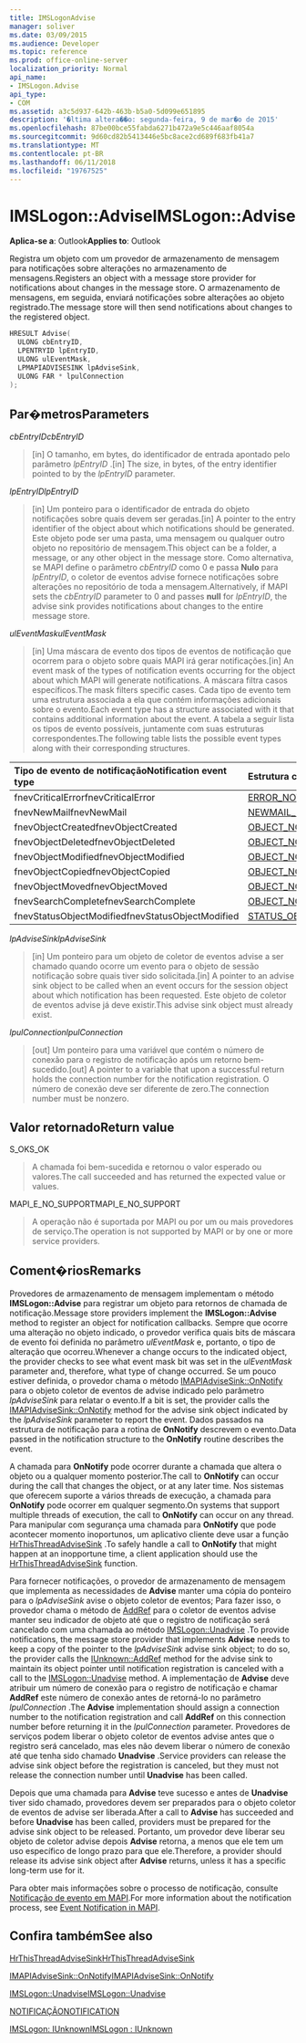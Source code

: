 ```yaml
---
title: IMSLogonAdvise
manager: soliver
ms.date: 03/09/2015
ms.audience: Developer
ms.topic: reference
ms.prod: office-online-server
localization_priority: Normal
api_name:
- IMSLogon.Advise
api_type:
- COM
ms.assetid: a3c5d937-642b-463b-b5a0-5d099e651895
description: '�ltima altera��o: segunda-feira, 9 de mar�o de 2015'
ms.openlocfilehash: 87be00bce55fabda6271b472a9e5c446aaf8054a
ms.sourcegitcommit: 9d60cd82b5413446e5bc8ace2cd689f683fb41a7
ms.translationtype: MT
ms.contentlocale: pt-BR
ms.lasthandoff: 06/11/2018
ms.locfileid: "19767525"
---
```

# <a name="imslogonadvise"></a><span data-ttu-id="f7f1b-103">IMSLogon::Advise</span><span class="sxs-lookup"><span data-stu-id="f7f1b-103">IMSLogon::Advise</span></span>

  
  
<span data-ttu-id="f7f1b-104">**Aplica-se a**: Outlook</span><span class="sxs-lookup"><span data-stu-id="f7f1b-104">**Applies to**: Outlook</span></span> 
  
<span data-ttu-id="f7f1b-105">Registra um objeto com um provedor de armazenamento de mensagem para notificações sobre alterações no armazenamento de mensagens.</span><span class="sxs-lookup"><span data-stu-id="f7f1b-105">Registers an object with a message store provider for notifications about changes in the message store.</span></span> <span data-ttu-id="f7f1b-106">O armazenamento de mensagens, em seguida, enviará notificações sobre alterações ao objeto registrado.</span><span class="sxs-lookup"><span data-stu-id="f7f1b-106">The message store will then send notifications about changes to the registered object.</span></span>
  
```cpp
HRESULT Advise(
  ULONG cbEntryID,
  LPENTRYID lpEntryID,
  ULONG ulEventMask,
  LPMAPIADVISESINK lpAdviseSink,
  ULONG FAR * lpulConnection
);
```

## <a name="parameters"></a><span data-ttu-id="f7f1b-107">Par�metros</span><span class="sxs-lookup"><span data-stu-id="f7f1b-107">Parameters</span></span>

 <span data-ttu-id="f7f1b-108">_cbEntryID_</span><span class="sxs-lookup"><span data-stu-id="f7f1b-108">_cbEntryID_</span></span>
  
> <span data-ttu-id="f7f1b-109">[in] O tamanho, em bytes, do identificador de entrada apontado pelo parâmetro _lpEntryID_ .</span><span class="sxs-lookup"><span data-stu-id="f7f1b-109">[in] The size, in bytes, of the entry identifier pointed to by the  _lpEntryID_ parameter.</span></span> 
    
 <span data-ttu-id="f7f1b-110">_lpEntryID_</span><span class="sxs-lookup"><span data-stu-id="f7f1b-110">_lpEntryID_</span></span>
  
> <span data-ttu-id="f7f1b-111">[in] Um ponteiro para o identificador de entrada do objeto notificações sobre quais devem ser geradas.</span><span class="sxs-lookup"><span data-stu-id="f7f1b-111">[in] A pointer to the entry identifier of the object about which notifications should be generated.</span></span> <span data-ttu-id="f7f1b-112">Este objeto pode ser uma pasta, uma mensagem ou qualquer outro objeto no repositório de mensagem.</span><span class="sxs-lookup"><span data-stu-id="f7f1b-112">This object can be a folder, a message, or any other object in the message store.</span></span> <span data-ttu-id="f7f1b-113">Como alternativa, se MAPI define o parâmetro _cbEntryID_ como 0 e passa **Nulo** para _lpEntryID_, o coletor de eventos advise fornece notificações sobre alterações no repositório de toda a mensagem.</span><span class="sxs-lookup"><span data-stu-id="f7f1b-113">Alternatively, if MAPI sets the  _cbEntryID_ parameter to 0 and passes **null** for  _lpEntryID_, the advise sink provides notifications about changes to the entire message store.</span></span>
    
 <span data-ttu-id="f7f1b-114">_ulEventMask_</span><span class="sxs-lookup"><span data-stu-id="f7f1b-114">_ulEventMask_</span></span>
  
> <span data-ttu-id="f7f1b-115">[in] Uma máscara de evento dos tipos de eventos de notificação que ocorrem para o objeto sobre quais MAPI irá gerar notificações.</span><span class="sxs-lookup"><span data-stu-id="f7f1b-115">[in] An event mask of the types of notification events occurring for the object about which MAPI will generate notifications.</span></span> <span data-ttu-id="f7f1b-116">A máscara filtra casos específicos.</span><span class="sxs-lookup"><span data-stu-id="f7f1b-116">The mask filters specific cases.</span></span> <span data-ttu-id="f7f1b-117">Cada tipo de evento tem uma estrutura associada a ela que contém informações adicionais sobre o evento.</span><span class="sxs-lookup"><span data-stu-id="f7f1b-117">Each event type has a structure associated with it that contains additional information about the event.</span></span> <span data-ttu-id="f7f1b-118">A tabela a seguir lista os tipos de evento possíveis, juntamente com suas estruturas correspondentes.</span><span class="sxs-lookup"><span data-stu-id="f7f1b-118">The following table lists the possible event types along with their corresponding structures.</span></span>
    
|<span data-ttu-id="f7f1b-119">**Tipo de evento de notificação**</span><span class="sxs-lookup"><span data-stu-id="f7f1b-119">**Notification event type**</span></span>|<span data-ttu-id="f7f1b-120">**Estrutura correspondente**</span><span class="sxs-lookup"><span data-stu-id="f7f1b-120">**Corresponding structure**</span></span>|
|:-----|:-----|
|<span data-ttu-id="f7f1b-121">fnevCriticalError</span><span class="sxs-lookup"><span data-stu-id="f7f1b-121">fnevCriticalError</span></span>  <br/> |[<span data-ttu-id="f7f1b-122">ERROR_NOTIFICATION</span><span class="sxs-lookup"><span data-stu-id="f7f1b-122">ERROR_NOTIFICATION</span></span>](error_notification.md) <br/> |
|<span data-ttu-id="f7f1b-123">fnevNewMail</span><span class="sxs-lookup"><span data-stu-id="f7f1b-123">fnevNewMail</span></span>  <br/> |[<span data-ttu-id="f7f1b-124">NEWMAIL_NOTIFICATION</span><span class="sxs-lookup"><span data-stu-id="f7f1b-124">NEWMAIL_NOTIFICATION</span></span>](newmail_notification.md) <br/> |
|<span data-ttu-id="f7f1b-125">fnevObjectCreated</span><span class="sxs-lookup"><span data-stu-id="f7f1b-125">fnevObjectCreated</span></span>  <br/> |[<span data-ttu-id="f7f1b-126">OBJECT_NOTIFICATION</span><span class="sxs-lookup"><span data-stu-id="f7f1b-126">OBJECT_NOTIFICATION</span></span>](object_notification.md) <br/> |
|<span data-ttu-id="f7f1b-127">fnevObjectDeleted</span><span class="sxs-lookup"><span data-stu-id="f7f1b-127">fnevObjectDeleted</span></span>  <br/> |[<span data-ttu-id="f7f1b-128">OBJECT_NOTIFICATION</span><span class="sxs-lookup"><span data-stu-id="f7f1b-128">OBJECT_NOTIFICATION</span></span>](object_notification.md) <br/> |
|<span data-ttu-id="f7f1b-129">fnevObjectModified</span><span class="sxs-lookup"><span data-stu-id="f7f1b-129">fnevObjectModified</span></span>  <br/> |[<span data-ttu-id="f7f1b-130">OBJECT_NOTIFICATION</span><span class="sxs-lookup"><span data-stu-id="f7f1b-130">OBJECT_NOTIFICATION</span></span>](object_notification.md) <br/> |
|<span data-ttu-id="f7f1b-131">fnevObjectCopied</span><span class="sxs-lookup"><span data-stu-id="f7f1b-131">fnevObjectCopied</span></span>  <br/> |[<span data-ttu-id="f7f1b-132">OBJECT_NOTIFICATION</span><span class="sxs-lookup"><span data-stu-id="f7f1b-132">OBJECT_NOTIFICATION</span></span>](object_notification.md) <br/> |
|<span data-ttu-id="f7f1b-133">fnevObjectMoved</span><span class="sxs-lookup"><span data-stu-id="f7f1b-133">fnevObjectMoved</span></span>  <br/> |[<span data-ttu-id="f7f1b-134">OBJECT_NOTIFICATION</span><span class="sxs-lookup"><span data-stu-id="f7f1b-134">OBJECT_NOTIFICATION</span></span>](object_notification.md) <br/> |
|<span data-ttu-id="f7f1b-135">fnevSearchComplete</span><span class="sxs-lookup"><span data-stu-id="f7f1b-135">fnevSearchComplete</span></span>  <br/> |[<span data-ttu-id="f7f1b-136">OBJECT_NOTIFICATION</span><span class="sxs-lookup"><span data-stu-id="f7f1b-136">OBJECT_NOTIFICATION</span></span>](object_notification.md) <br/> |
|<span data-ttu-id="f7f1b-137">fnevStatusObjectModified</span><span class="sxs-lookup"><span data-stu-id="f7f1b-137">fnevStatusObjectModified</span></span>  <br/> |[<span data-ttu-id="f7f1b-138">STATUS_OBJECT_NOTIFICATION</span><span class="sxs-lookup"><span data-stu-id="f7f1b-138">STATUS_OBJECT_NOTIFICATION</span></span>](status_object_notification.md) <br/> |
   
 <span data-ttu-id="f7f1b-139">_lpAdviseSink_</span><span class="sxs-lookup"><span data-stu-id="f7f1b-139">_lpAdviseSink_</span></span>
  
> <span data-ttu-id="f7f1b-140">[in] Um ponteiro para um objeto de coletor de eventos advise a ser chamado quando ocorre um evento para o objeto de sessão notificação sobre quais tiver sido solicitada.</span><span class="sxs-lookup"><span data-stu-id="f7f1b-140">[in] A pointer to an advise sink object to be called when an event occurs for the session object about which notification has been requested.</span></span> <span data-ttu-id="f7f1b-141">Este objeto de coletor de eventos advise já deve existir.</span><span class="sxs-lookup"><span data-stu-id="f7f1b-141">This advise sink object must already exist.</span></span>
    
 <span data-ttu-id="f7f1b-142">_lpulConnection_</span><span class="sxs-lookup"><span data-stu-id="f7f1b-142">_lpulConnection_</span></span>
  
> <span data-ttu-id="f7f1b-143">[out] Um ponteiro para uma variável que contém o número de conexão para o registro de notificação após um retorno bem-sucedido.</span><span class="sxs-lookup"><span data-stu-id="f7f1b-143">[out] A pointer to a variable that upon a successful return holds the connection number for the notification registration.</span></span> <span data-ttu-id="f7f1b-144">O número de conexão deve ser diferente de zero.</span><span class="sxs-lookup"><span data-stu-id="f7f1b-144">The connection number must be nonzero.</span></span>
    
## <a name="return-value"></a><span data-ttu-id="f7f1b-145">Valor retornado</span><span class="sxs-lookup"><span data-stu-id="f7f1b-145">Return value</span></span>

<span data-ttu-id="f7f1b-146">S_OK</span><span class="sxs-lookup"><span data-stu-id="f7f1b-146">S_OK</span></span> 
  
> <span data-ttu-id="f7f1b-147">A chamada foi bem-sucedida e retornou o valor esperado ou valores.</span><span class="sxs-lookup"><span data-stu-id="f7f1b-147">The call succeeded and has returned the expected value or values.</span></span>
    
<span data-ttu-id="f7f1b-148">MAPI_E_NO_SUPPORT</span><span class="sxs-lookup"><span data-stu-id="f7f1b-148">MAPI_E_NO_SUPPORT</span></span> 
  
> <span data-ttu-id="f7f1b-149">A operação não é suportada por MAPI ou por um ou mais provedores de serviço.</span><span class="sxs-lookup"><span data-stu-id="f7f1b-149">The operation is not supported by MAPI or by one or more service providers.</span></span>
    
## <a name="remarks"></a><span data-ttu-id="f7f1b-150">Coment�rios</span><span class="sxs-lookup"><span data-stu-id="f7f1b-150">Remarks</span></span>

<span data-ttu-id="f7f1b-151">Provedores de armazenamento de mensagem implementam o método **IMSLogon::Advise** para registrar um objeto para retornos de chamada de notificação.</span><span class="sxs-lookup"><span data-stu-id="f7f1b-151">Message store providers implement the **IMSLogon::Advise** method to register an object for notification callbacks.</span></span> <span data-ttu-id="f7f1b-152">Sempre que ocorre uma alteração no objeto indicado, o provedor verifica quais bits de máscara de evento foi definida no parâmetro _ulEventMask_ e, portanto, o tipo de alteração que ocorreu.</span><span class="sxs-lookup"><span data-stu-id="f7f1b-152">Whenever a change occurs to the indicated object, the provider checks to see what event mask bit was set in the  _ulEventMask_ parameter and, therefore, what type of change occurred.</span></span> <span data-ttu-id="f7f1b-153">Se um pouco estiver definida, o provedor chama o método [IMAPIAdviseSink::OnNotify](imapiadvisesink-onnotify.md) para o objeto coletor de eventos de advise indicado pelo parâmetro _lpAdviseSink_ para relatar o evento.</span><span class="sxs-lookup"><span data-stu-id="f7f1b-153">If a bit is set, the provider calls the [IMAPIAdviseSink::OnNotify](imapiadvisesink-onnotify.md) method for the advise sink object indicated by the  _lpAdviseSink_ parameter to report the event.</span></span> <span data-ttu-id="f7f1b-154">Dados passados na estrutura de notificação para a rotina de **OnNotify** descrevem o evento.</span><span class="sxs-lookup"><span data-stu-id="f7f1b-154">Data passed in the notification structure to the **OnNotify** routine describes the event.</span></span> 
  
<span data-ttu-id="f7f1b-155">A chamada para **OnNotify** pode ocorrer durante a chamada que altera o objeto ou a qualquer momento posterior.</span><span class="sxs-lookup"><span data-stu-id="f7f1b-155">The call to **OnNotify** can occur during the call that changes the object, or at any later time.</span></span> <span data-ttu-id="f7f1b-156">Nos sistemas que oferecem suporte a vários threads de execução, a chamada para **OnNotify** pode ocorrer em qualquer segmento.</span><span class="sxs-lookup"><span data-stu-id="f7f1b-156">On systems that support multiple threads of execution, the call to **OnNotify** can occur on any thread.</span></span> <span data-ttu-id="f7f1b-157">Para manipular com segurança uma chamada para **OnNotify** que pode acontecer momento inoportunos, um aplicativo cliente deve usar a função [HrThisThreadAdviseSink](hrthisthreadadvisesink.md) .</span><span class="sxs-lookup"><span data-stu-id="f7f1b-157">To safely handle a call to **OnNotify** that might happen at an inopportune time, a client application should use the [HrThisThreadAdviseSink](hrthisthreadadvisesink.md) function.</span></span> 
  
<span data-ttu-id="f7f1b-158">Para fornecer notificações, o provedor de armazenamento de mensagem que implementa as necessidades de **Advise** manter uma cópia do ponteiro para o _lpAdviseSink_ avise o objeto coletor de eventos; Para fazer isso, o provedor chama o método de [AddRef](http://msdn.microsoft.com/pt-br/library/ms691379%28v=VS.85%29.aspx) para o coletor de eventos advise manter seu indicador de objeto até que o registro de notificação será cancelado com uma chamada ao método [IMSLogon::Unadvise](imslogon-unadvise.md) .</span><span class="sxs-lookup"><span data-stu-id="f7f1b-158">To provide notifications, the message store provider that implements **Advise** needs to keep a copy of the pointer to the  _lpAdviseSink_ advise sink object; to do so, the provider calls the [IUnknown::AddRef](http://msdn.microsoft.com/pt-br/library/ms691379%28v=VS.85%29.aspx) method for the advise sink to maintain its object pointer until notification registration is canceled with a call to the [IMSLogon::Unadvise](imslogon-unadvise.md) method.</span></span> <span data-ttu-id="f7f1b-159">A implementação de **Advise** deve atribuir um número de conexão para o registro de notificação e chamar **AddRef** este número de conexão antes de retorná-lo no parâmetro _lpulConnection_ .</span><span class="sxs-lookup"><span data-stu-id="f7f1b-159">The **Advise** implementation should assign a connection number to the notification registration and call **AddRef** on this connection number before returning it in the  _lpulConnection_ parameter.</span></span> <span data-ttu-id="f7f1b-160">Provedores de serviços podem liberar o objeto coletor de eventos advise antes que o registro será cancelado, mas eles não devem liberar o número de conexão até que tenha sido chamado **Unadvise** .</span><span class="sxs-lookup"><span data-stu-id="f7f1b-160">Service providers can release the advise sink object before the registration is canceled, but they must not release the connection number until **Unadvise** has been called.</span></span> 
  
<span data-ttu-id="f7f1b-161">Depois que uma chamada para **Advise** teve sucesso e antes de **Unadvise** tiver sido chamado, provedores devem ser preparados para o objeto coletor de eventos de advise ser liberada.</span><span class="sxs-lookup"><span data-stu-id="f7f1b-161">After a call to **Advise** has succeeded and before **Unadvise** has been called, providers must be prepared for the advise sink object to be released.</span></span> <span data-ttu-id="f7f1b-162">Portanto, um provedor deve liberar seu objeto de coletor advise depois **Advise** retorna, a menos que ele tem um uso específico de longo prazo para que ele.</span><span class="sxs-lookup"><span data-stu-id="f7f1b-162">Therefore, a provider should release its advise sink object after **Advise** returns, unless it has a specific long-term use for it.</span></span> 
  
<span data-ttu-id="f7f1b-163">Para obter mais informações sobre o processo de notificação, consulte [Notificação de evento em MAPI](event-notification-in-mapi.md).</span><span class="sxs-lookup"><span data-stu-id="f7f1b-163">For more information about the notification process, see [Event Notification in MAPI](event-notification-in-mapi.md).</span></span> 
  
## <a name="see-also"></a><span data-ttu-id="f7f1b-164">Confira também</span><span class="sxs-lookup"><span data-stu-id="f7f1b-164">See also</span></span>



[<span data-ttu-id="f7f1b-165">HrThisThreadAdviseSink</span><span class="sxs-lookup"><span data-stu-id="f7f1b-165">HrThisThreadAdviseSink</span></span>](hrthisthreadadvisesink.md)
  
[<span data-ttu-id="f7f1b-166">IMAPIAdviseSink::OnNotify</span><span class="sxs-lookup"><span data-stu-id="f7f1b-166">IMAPIAdviseSink::OnNotify</span></span>](imapiadvisesink-onnotify.md)
  
[<span data-ttu-id="f7f1b-167">IMSLogon::Unadvise</span><span class="sxs-lookup"><span data-stu-id="f7f1b-167">IMSLogon::Unadvise</span></span>](imslogon-unadvise.md)
  
[<span data-ttu-id="f7f1b-168">NOTIFICAÇÃO</span><span class="sxs-lookup"><span data-stu-id="f7f1b-168">NOTIFICATION</span></span>](notification.md)
  
[<span data-ttu-id="f7f1b-169">IMSLogon: IUnknown</span><span class="sxs-lookup"><span data-stu-id="f7f1b-169">IMSLogon : IUnknown</span></span>](imslogoniunknown.md)

